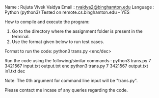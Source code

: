 Name : Rujuta Vivek Vaidya
Email : rvaidya2@binghamton.edu
Language : Python (python3)
Tested on remote.cs.binghamton.edu - YES

How to compile and execute the program:
1. Go to the directory where the assignment folder is present in the terminal.
2. Use the format given below to run test cases.

Format to run the code:
python3 trans.py </keylength> </key> </inputfile> </outputfile> <enc/dec>

Run the code using the following/similar commands :
python3 trans.py 7 3421567 input.txt output.txt enc
python3 trans.py 7 3421567 output.txt in1.txt dec

Note: The 0th argument for command line input will be "trans.py".

Please contact me incase of any queries regarding the code.